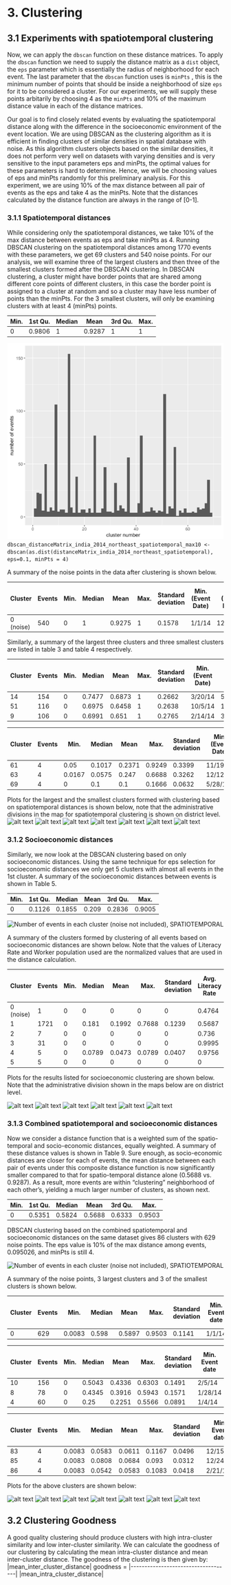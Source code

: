 # 3. Clustering

## 3.1 Experiments with spatiotemporal clustering
Now, we can apply the `dbscan` function on these distance matrices. To apply the `dbscan` function we need to supply the distance matrix as a `dist` object, the `eps` parameter which is essentially the radius of neighborhood for each event. The last parameter that the `dbscan` function uses is `minPts` , this is the minimum number of points that should be inside a neighborhood of size `eps` for it to be considered a cluster. For our experiments, we will supply these points arbitarily by choosing 4 as the `minPts` and 10% of the maximum distance value in each of the distance matrices.

Our goal is to find closely related events by evaluating the spatiotemporal distance along with the difference in the socioeconomic environment of the event location. We are using DBSCAN as the clustering algorithm as it is efficient in finding clusters of similar densities in spatial database with noise. As this algorithm clusters objects based on the similar densities, it does not perform very well on datasets with varying densities and is very sensitive to the input parameters eps and minPts, the optimal values for these parameters is hard to determine. Hence, we will be choosing values of eps and minPts randomly for this preliminary analysis. For this experiment, we are using 10% of the max distance between all pair of events as the eps and take 4 as the minPts. Note that the distances calculated by the distance function are always in the range of [0-1].
 
### 3.1.1 Spatiotemporal distances
While considering only the spatiotemporal distances, we take 10% of the max distance between events as eps and take minPts as 4. Running DBSCAN clustering on the spatiotemporal distances among 1770 events with these parameters, we get 69 clusters and 540 noise points. For our analysis, we will examine three of the largest clusters and then three of the smallest clusters formed after the DBSCAN clustering. In DBSCAN clustering, a cluster might have border points that are shared among different core points of different clusters, in this case the border point is assigned to a cluster at random and so a cluster may have less number of points than the minPts. For the 3 smallest clusters, will only be examining clusters with at least 4 (minPts) points.

Min. | 1st Qu. | Median | Mean | 3rd Qu. | Max.
----------- | ----------- | ----------- | ----------- | ----------- | -----------
0 | 0.9806 | 1 | 0.9287 | 1 | 1

![Number of events in each cluster (noise not included), SPATIOTEMPORAL](https://github.com/sudbasnet/distanceFunction/blob/master/documentation/plots/Picture1.png)
```dbscan_distanceMatrix_india_2014_northeast_spatiotemporal_max10 <- dbscan(as.dist(distanceMatrix_india_2014_northeast_spatiotemporal), eps=0.1, minPts = 4)```

A summary of the noise points in the data after clustering is shown below.

Cluster | Events | Min. | Median | Mean | Max. | Standard deviation | Min. (Event Date) | Max. (Event Date) | Min. spatial distance (km) | Avg. spatial distance (km) | Max. spatial distance (km)
----------- | ----------- | ----------- | ----------- | ----------- | ----------- | ----------- | ----------- | ----------- | ----------- | ----------- | -----------
0 (noise) | 540 | 0 | 1 | 0.9275 | 1 | 0.1578 | 1/1/14 | 12/31/14 | 0 | 250.71 | 727.23

Similarly, a summary of the largest three clusters and three smallest clusters are listed in table 3 and table 4 respectively.

Cluster | Events | Min. | Median | Mean | Max. | Standard deviation | Min. (Event Date) | Max. (Event Date) | Min. spatial distance (km) | Avg. spatial distance (km) | Max. spatial distance (km)
----------- | ----------- | ----------- | ----------- | ----------- | ----------- | ----------- | ----------- | ----------- | ----------- | ----------- | -----------
14 | 154 | 0 | 0.7477 | 0.6873 | 1 | 0.2662 | 3/20/14 | 5/12/14 | 0 | 263.01 | 723.34
51 | 116 | 0 | 0.6975 | 0.6458 | 1 | 0.2638 | 10/5/14 | 11/11/14 | 0 | 243.27 | 723.33
9 | 106 | 0 | 0.6991 | 0.651 | 1 | 0.2765 | 2/14/14 | 3/28/14 | 0 | 243.69 | 723.33

Cluster | Events | Min. | Median | Mean | Max. | Standard deviation | Min. (Event Date) | Max. (Event Date) | Min. spatial distance (km) | Avg. spatial distance (km) | Max. spatial distance (km)
----------- | ----------- | ----------- | ----------- | ----------- | ----------- | ----------- | ----------- | ----------- | ----------- | ----------- | -----------
61 | 4 | 0.05 | 0.1017 | 0.2371 | 0.9249 | 0.3399 | 11/19/14 | 11/26/14 | 0 | 62.53 | 125.07
63 | 4 | 0.0167 | 0.0575 | 0.247 | 0.6688 | 0.3262 | 12/12/14 | 12/14/14 | 0 | 37.16 | 74.31
69 | 4 | 0 | 0.1 | 0.1 | 0.1666 | 0.0632 | 5/28/14 | 6/7/14 | 0 | 0 | 0

Plots for the largest and the smallest clusters formed with clustering based on spatiotemporal distances is shown below, note that the administrative divisions in the map for spatiotemporal clustering is shown on district level.
![alt text](https://github.com/sudbasnet/distanceFunction/blob/master/documentation/plots/Rplot02_spatiotemporal_noise_max10.png "Cluster 0 (Noise)")
![alt text](https://github.com/sudbasnet/distanceFunction/blob/master/documentation/plots/Rplot02_spatiotemporal_cluster14_max10.png  "Cluster 14")
![alt text](https://github.com/sudbasnet/distanceFunction/blob/master/documentation/plots/Rplot02_spatiotemporal_cluster51_max10.png "Cluster 51")
![alt text](https://github.com/sudbasnet/distanceFunction/blob/master/documentation/plots/Rplot02_spatiotemporal_cluster9_max10.png "Cluster 9")
![alt text](https://github.com/sudbasnet/distanceFunction/blob/master/documentation/plots/Rplot02_spatiotemporal_cluster61_max10.png "Cluster 61")
![alt text](https://github.com/sudbasnet/distanceFunction/blob/master/documentation/plots/Rplot02_spatiotemporal_cluster63_max10.png "Cluster 63")
![alt text](https://github.com/sudbasnet/distanceFunction/blob/master/documentation/plots/Rplot02_spatiotemporal_cluster69_max10.png "Cluster 69")

### 3.1.2 Socioeconomic distances
Similarly, we now look at the DBSCAN clustering based on only socioeconomic distances. Using the same technique for eps selection for socioeconomic distances we only get 5 clusters with almost all events in the 1st cluster. A summary of the socioeconomic distances between events is shown in Table 5.

Min. | 1st Qu. | Median | Mean | 3rd Qu. | Max.
----------- | ----------- | ----------- | ----------- | ----------- | -----------
0 | 0.1126 | 0.1855 | 0.209 | 0.2836 | 0.9005


![Number of events in each cluster (noise not included), SPATIOTEMPORAL](https://github.com/sudbasnet/distanceFunction/blob/master/documentation/plots/socioeconomic_clustering_structure.png)

A summary of the clusters formed by clustering of all events based on socioeconomic distances are shown below. Note that the values of Literacy Rate and Worker population used are the normalized values that are used in the distance calculation.

Cluster | Events | Min. | Median | Mean | Max. | Standard deviation | Avg. Literacy Rate | Standard Deviation Literacy Rate | Avg. Worker Pop. | Standard Deviation Worker Pop.
----------- | ----------- | ----------- | ----------- | ----------- | ----------- | ----------- | ----------- | ----------- | ----------- | -----------
0 (noise) | 1 | 0 | 0 | 0 | 0 | 0 | 0.4764 | 0 | 0.8235 | 0
1 | 1721 | 0 | 0.181 | 0.1992 | 0.7688 | 0.1239 | 0.5687 | 0.1839 | 0.2774 | 0.1791
2 | 7 | 0 | 0 | 0 | 0 | 0 | 0.736 | 0 | 0.8401 | 0
3 | 31 | 0 | 0 | 0 | 0 | 0 | 0.9995 | 0 | 0.5546 | 0
4 | 5 | 0 | 0.0789 | 0.0473 | 0.0789 | 0.0407 | 0.9756 | 0.0223 | 0.8671 | 0.0641
5 | 5 | 0 | 0 | 0 | 0 | 0 | 0 | 0 | 0.1363 | 0

Plots for the results listed for socioeconomic clustering are shown below. Note that the administrative division shown in the maps below are on district level.

![alt text](https://github.com/sudbasnet/distanceFunction/blob/master/documentation/plots/Rplot02_socioeconomic_noise_max10.png "Cluster 0 (Noise)")
![alt text](https://github.com/sudbasnet/distanceFunction/blob/master/documentation/plots/Rplot02_socioeconomic_cluster1_max10.png "Cluster 1")
![alt text](https://github.com/sudbasnet/distanceFunction/blob/master/documentation/plots/Rplot02_socioeconomic_cluster2_max10.png "Cluster 2")
![alt text](https://github.com/sudbasnet/distanceFunction/blob/master/documentation/plots/Rplot02_socioeconomic_cluster3_max10.png "Cluster 3")
![alt text](https://github.com/sudbasnet/distanceFunction/blob/master/documentation/plots/Rplot02_socioeconomic_cluster4_max10.png "Cluster 4")
![alt text](https://github.com/sudbasnet/distanceFunction/blob/master/documentation/plots/Rplot02_socioeconomic_cluster5_max10.png "Cluster 5")

### 3.1.3 Combined spatiotemporal and socioeconomic distances
Now we consider a distance function that is a weighted sum of the spatio-temporal and socio-economic distances, equally weighted.   A summary of these distance values is shown in Table 9.  Sure enough, as socio-economic distances are closer for each of events, the mean distance between each pair of events under this composite distance function is now significantly smaller compared to that for spatio-temporal distance alone (0.5688 vs. 0.9287).   As a result, more events are within “clustering” neighborhood of each other’s, yielding a much larger number of clusters, as shown next.

Min. | 1st Qu. | Median | Mean | 3rd Qu. | Max.
----------- | ----------- | ----------- | ----------- | ----------- | -----------
0 | 0.5351 | 0.5824 | 0.5688 | 0.6333 | 0.9503

DBSCAN clustering based on the combined spatiotemporal and socioeconomic distances on the same dataset gives 86 clusters with 629 noise points. The eps value is 10% of the max distance among events, 0.095026, and minPts is still 4.

![Number of events in each cluster (noise not included), SPATIOTEMPORAL](https://github.com/sudbasnet/distanceFunction/blob/master/documentation/plots/spatiotemporal_socioeconomic_cluslterStructure.png)

A summary of the noise points, 3 largest clusters and 3 of the smallest clusters is shown below.

Cluster | Events | Min. | Median | Mean | Max. | Standard deviation | Min. Event date | Max. Event date | Min. Spatial Distances (km) | Avg. Spatial Distances (km) | Max. Spatial Distances (km) | Avg. Literacy rate | Standard deviation Literacy rate | Avg. Worker Population | Standard deviation Worker Population
----------- | ----------- | ----------- | ----------- | ----------- | ----------- | ----------- | ----------- | ----------- | ----------- | ----------- | ----------- | ----------- | ----------- | ----------- | -----------
0 | 629 | 0.0083 | 0.598 | 0.5897 | 0.9503 | 0.1141 | 1/1/14 | 12/31/14 | 0 | 263.81 | 751.99 | 0.5218 | 0.2026 | 0.3373 | 0.2338

Cluster | Events | Min. | Median | Mean | Max. | Standard deviation | Min. Event date | Max. Event date | Min. Spatial Distances (km) | Avg. Spatial Distances (km) | Max. Spatial Distances (km) | Avg. Literacy rate | Standard deviation Literacy rate | Avg. Worker Population | Standard deviation Worker Population
----------- | ----------- | ----------- | ----------- | ----------- | ----------- | ----------- | ----------- | ----------- | ----------- | ----------- | ----------- | ----------- | ----------- | ----------- | -----------
10 | 156 | 0 | 0.5043 | 0.4336 | 0.6303 | 0.1491 | 2/5/14 | 8/2/14 | 0 | 195.89 | 574.27 | 0.6741 | 0.1006 | 0.168 | 0.0458
8 | 78 | 0 | 0.4345 | 0.3916 | 0.5943 | 0.1571 | 1/28/14 | 4/8/14 | 0 | 173.42 | 521.26 | 0.5693 | 0.0912 | 0.1729 | 0.065
4 | 60 | 0 | 0.25 | 0.2251 | 0.5566 | 0.0891 | 1/4/14 | 6/25/14 | 0 | 16.25 | 455.52 | 0.8134 | 0.0034   | 0.29 | 0.0259

Cluster | Events | Min. | Median | Mean | Max. | Standard deviation | Min. Event date | Max. Event date | Min. Spatial Distances (km) | Avg. Spatial Distances (km) | Max. Spatial Distances (km) | Avg. Literacy rate | Standard deviation Literacy rate | Avg. Worker Population | Standard deviation Worker Population
----------- | ----------- | ----------- | ----------- | ----------- | ----------- | ----------- | ----------- | ----------- | ----------- | ----------- | ----------- | ----------- | ----------- | ----------- | -----------
83 | 4 | 0.0083 | 0.0583 | 0.0611 | 0.1167 | 0.0496 | 12/15/14 | 12/29/14 | 0 | 0 | 0 | 0.8158 | 0 | 0.6295 | 0
85 | 4 | 0.0083 | 0.0808 | 0.0684 | 0.093 | 0.0312 | 12/24/14 | 12/27/14 | 0 | 21.8 | 30.75 | 0.3781 | 0 | 0.1914 | 0
86 | 4 | 0.0083 | 0.0542 | 0.0583 | 0.1083 | 0.0418 | 2/21/14 | 3/6/14 | 0 | 0 | 0 | 0.335 | 0 | 0.1847 | 0

Plots for the above clusters are shown below:

![alt text](https://github.com/sudbasnet/distanceFunction/blob/master/documentation/plots/Rplot02_combined_noise_max10.png "Cluster 0 (Noise)")
![alt text](https://github.com/sudbasnet/distanceFunction/blob/master/documentation/plots/Rplot02_combined_cluster10_max10.png "Cluster 10")
![alt text](https://github.com/sudbasnet/distanceFunction/blob/master/documentation/plots/Rplot02_combined_Cluster8_max10.png.png "Cluster 8")
![alt text](https://github.com/sudbasnet/distanceFunction/blob/master/documentation/plots/Rplot02_combined_Cluster4_max10.png "Cluster 4")
![alt text](https://github.com/sudbasnet/distanceFunction/blob/master/documentation/plots/Rplot02_combined_Cluster83_max10.png "Cluster 83")
![alt text](https://github.com/sudbasnet/distanceFunction/blob/master/documentation/plots/Rplot02_combined_Cluster85_max10.png "Cluster 85")
![alt text](https://github.com/sudbasnet/distanceFunction/blob/master/documentation/plots/Rplot02_combined_Cluster86_max10.png "Cluster 86")

## 3.2 Clustering Goodness
A good quality clustering should produce clusters with high intra-cluster similarity and low inter-cluster similarity. We can calculate the goodness of our clustering by calculating the mean intra-cluster distance and mean inter-cluster distance. The goodness of the clustering is then given by:
                        |mean_inter_cluster_distance|
goodness =   |------------------------------------|
                        |mean_intra_cluster_distance|
